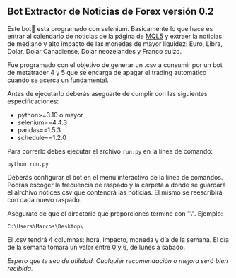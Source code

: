 ## Bot Extractor de Noticias de Forex versión 0.2

Este bot🤖 esta programado con selenium. Basicamente lo que hace es entrar al calendario de noticias de la página de [MQL5](https://www.mql5.com/es/economic-calendar "https://www.mql5.com/es/economic-calendar")  y extraer la noticias de mediano y alto impacto de las monedas de mayor liquidez: Euro, Libra, Dolar, Dolar Canadiense, Dolar neozelandes y Franco suizo.

Fue programado con el objetivo de generar un .csv a consumir por un bot de metatrader 4 y 5 que se encarga de apagar el trading automático cuando se acerca un fundamental.

Antes de ejecutarlo deberás aseguarte de cumplir con las siguientes especificaciones:

* python>=3.10 o mayor
* selenium==4.4.3
* pandas==1.5.3
* schedule==1.2.0

Para correrlo debes ejecutar el archivo `run.py` en la línea de comando:

    python run.py

Deberás configurar el bot en el menú interactivo de la línea de comandos. Podrás escoger la frecuencia de raspado y la carpeta a donde se guardará el alrchivo notices.csv que contendrá las noticias. El mismo se reescribirá con cada nuevo raspado.

Asegurate de que el directorio que proporciones termine con "\\". Ejemplo:

    C:\Users\Marcos\Desktop\

El .csv tendrá 4 columnas: hora, impacto, moneda y día de la semana. El día de la semana tomará un valor entre 0 y 6, de lunes a sábado.

*Espero que te sea de utilidad. Cualquier recomendación o mejora será bien recibida.*